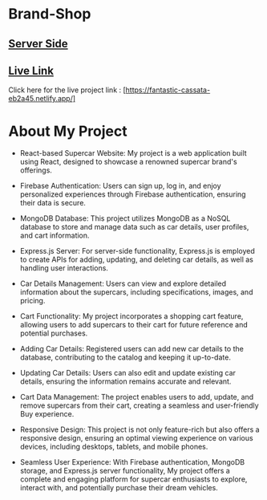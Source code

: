 # Brand-Shop

## [ Server Side ](https://github.com/MD-AHAD-KHAN-PATHAN/brand-shop-server)


## [ Live Link ](https://fantastic-cassata-eb2a45.netlify.app/)

Click here for the live project link : [https://fantastic-cassata-eb2a45.netlify.app/]

# About My Project

- React-based Supercar Website: My project is a web application built using React, designed to showcase a renowned supercar brand's offerings.

- Firebase Authentication: Users can sign up, log in, and enjoy personalized experiences through Firebase authentication, ensuring their data is secure.

- MongoDB Database: This project utilizes MongoDB as a NoSQL database to store and manage data such as car details, user profiles, and cart information.

- Express.js Server: For server-side functionality, Express.js is employed to create APIs for adding, updating, and deleting car details, as well as handling user interactions.

- Car Details Management: Users can view and explore detailed information about the supercars, including specifications, images, and pricing.

- Cart Functionality: My project incorporates a shopping cart feature, allowing users to add supercars to their cart for future reference and potential purchases.

- Adding Car Details: Registered users can add new car details to the database, contributing to the catalog and keeping it up-to-date.

- Updating Car Details: Users can also edit and update existing car details, ensuring the information remains accurate and relevant.

- Cart Data Management: The project enables users to add, update, and remove supercars from their cart, creating a seamless and user-friendly Buy experience.

- Responsive Design: This project is not only feature-rich but also offers a responsive design, ensuring an optimal viewing experience on various devices, including desktops, tablets, and mobile phones.

- Seamless User Experience: With Firebase authentication, MongoDB storage, and Express.js server functionality, My project offers a complete and engaging platform for supercar enthusiasts to explore, interact with, and potentially purchase their dream vehicles.



